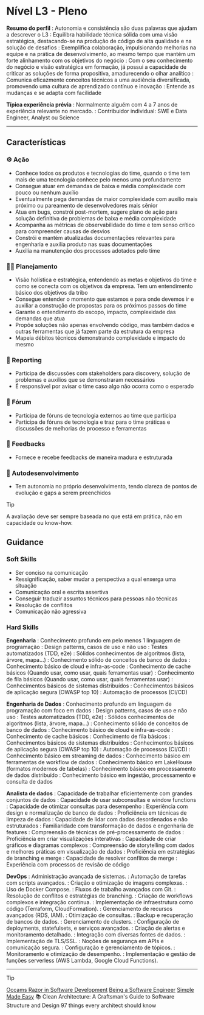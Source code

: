 # Nível L3 - Pleno

**Resumo do perfil**
: Autonomia e consistência são duas palavras que ajudam a descrever o L3
: Equilibra habilidade técnica sólida com uma visão estratégica, destacando-se na produção de código de alta qualidade e na solução de desafios
: Exemplifica colaboração, impulsionando melhorias na equipe e na prática de desenvolvimento, ao mesmo tempo que mantém um forte alinhamento com os objetivos do negócio
: Com o seu conhecimento do negócio e visão estratégica em formação, já possui a capacidade de criticar as soluções de forma propositiva, amadurecendo o olhar analítico
: Comunica eficazmente conceitos técnicos a uma audiência diversificada, promovendo uma cultura de aprendizado contínuo e inovação
: Entende as mudanças e se adapta com facilidade

**Típica experiência prévia**
: Normalmente alguém com 4 a 7 anos de experiência relevante no mercado.
: Contribuidor individual: SWE e Data Engineer, Analyst ou Science

___

## Características

### ⚙️ Ação

- Conhece todos os produtos e tecnologias do time, quando o time tem mais de uma tecnologia conhece pelo menos uma profundamente
- Consegue atuar em demandas de baixa e média complexidade com pouco ou nenhum auxílio
- Eventualmente pega demandas de maior complexidade com auxílio mais próximo ou pareamento de desenvolvedores mais sênior
- Atua em bugs, constrói post-mortem, sugere plano de ação para solução definitiva de problemas de baixa e média complexidade
- Acompanha as métricas de observabilidade do time e tem senso crítico para compreender causas de desvios
- Constrói e mantém atualizadas documentações relevantes para engenharia e auxilia produto nas suas documentações
- Auxilia na manutenção dos processos adotados pelo time

### 👨‍💻 Planejamento

- Visão holística e estratégica, entendendo as metas e objetivos do time e como se conecta com os objetivos da empresa. Tem um entendimento básico dos objetivos da tribo
- Consegue entender o momento que estamos e para onde devemos ir e auxiliar a construção de propostas para os próximos passos do time
- Garante o entendimento do escopo, impacto, complexidade das demandas que atua
- Propõe soluções não apenas envolvendo código, mas também dados e outras ferramentas que já fazem parte da estrutura da empresa
- Mapeia débitos técnicos demonstrando complexidade e impacto do mesmo

### 📆 Reporting

- Participa de discussões com stakeholders para discovery, solução de problemas e auxílios que se demonstraram necessários
- É responsável por avisar o time caso algo não ocorra como o esperado

### 📢 Fórum

- Participa de fóruns de tecnologia externos ao time que participa
- Participa de fóruns de tecnologia e traz para o time práticas e discussões de melhorias de processo e ferramentas

### 💬 Feedbacks

- Fornece e recebe feedbacks de maneira madura e estruturada

### 🌱 Autodesenvolvimento

- Tem autonomia no próprio desenvolvimento, tendo clareza de pontos de evolução e gaps a serem preenchidos

> [!TIP]
> A avaliação deve ser sempre baseada no que está em prática, não em capacidade ou know-how.

## Guidance

### Soft Skills

- Ser conciso na comunicação
- Ressignificação, saber mudar a perspectiva a qual enxerga uma situação
- Comunicação oral e escrita assertiva
- Conseguir traduzir assuntos técnicos para pessoas não técnicas
- Resolução de conflitos
- Comunicação não agressiva

### Hard Skills

**Engenharia**
: Conhecimento profundo em pelo menos 1 linguagem de programação
: Design patterns, casos de uso e não uso
: Testes automatizados (TDD, e2e)
: Sólidos conhecimentos de algoritmos (lista, árvore, mapa…)
: Conhecimento sólido de conceitos de banco de dados
: Conhecimento básico de cloud e infra-as-code
: Conhecimento de cache básicos (Quando usar, como usar, quais ferramentas usar)
: Conhecimento de fila básicos (Quando usar, como usar, quais ferramentas usar)
: Conhecimentos básicos de sistemas distribuídos
: Conhecimentos básicos de aplicação segura (OWASP top 10)
: Automação de processos (CI/CD)

**Engenharia de Dados**
: Conhecimento profundo em linguagem de programação com foco em dados
: Design patterns, casos de uso e não uso
: Testes automatizados (TDD, e2e)
: Sólidos conhecimentos de algoritmos (lista, árvore, mapa…)
: Conhecimento sólido de conceitos de banco de dados
: Conhecimento básico de cloud e infra-as-code
: Conhecimento de cache básicos
: Conhecimento de fila básicos
: Conhecimentos básicos de sistemas distribuídos
: Conhecimentos básicos de aplicação segura (OWASP top 10)
: Automação de processos (CI/CD)
: Conhecimento básico em streaming de dados
: Conhecimento básico em ferramentas de workflow de dados
: Conhecimento básico em LakeHouse (formatos modernos de tabelas)
: Conhecimento básico em processamento de dados distribuído
: Conhecimento básico em ingestão, processamento e consulta de dados

**Analista de dados**
: Capacidade de trabalhar eficientemente com grandes conjuntos de dados
: Capacidade de usar subconsultas e window functions
: Capacidade de otimizar consultas para desempenho
: Experiência com design e normalização de banco de dados
: Proficiência em técnicas de limpeza de dados
: Capacidade de lidar com dados desordenados e não estruturados
: Familiaridade com transformação de dados e engenharia de features
: Compreensão de técnicas de pré-processamento de dados
: Proficiência em criar visualizações interativas
: Capacidade de criar gráficos e diagramas complexos
: Compreensão de storytelling com dados e melhores práticas em visualização de dados
: Proficiência em estratégias de branching e merge
: Capacidade de resolver conflitos de merge
: Experiência com processos de revisão de código

**DevOps**
: Administração avançada de sistemas.
: Automação de tarefas com scripts avançados.
: Criação e otimização de imagens complexas.
: Uso de Docker Compose.
: Fluxos de trabalho avançados com Git.
: Resolução de conflitos e estratégias de branching.
: Criação de workflows complexos e integração contínua.
: Implementação de infraestrutura como código (Terraform, CloudFormation).
: Gerenciamento de recursos avançados (RDS, IAM).
: Otimização de consultas.
: Backup e recuperação de bancos de dados.
: Gerenciamento de clusters.
: Configuração de deployments, statefulsets, e serviços avançados.
: Criação de alertas e monitoramento detalhado.
: Integração com diversas fontes de dados.
: Implementação de TLS/SSL.
: Noções de segurança em APIs e comunicação segura.
: Configuração e gerenciamento de tópicos.
: Monitoramento e otimização de desempenho.
: Implementação e gestão de funções serverless (AWS Lambda, Google Cloud Functions).

___

> [!TIP]
> [Occams Razor in Software Development](https://naveenkumarmuguda.medium.com/occams-razor-in-software-development-56ee3e8b8ce8)
> [Being a Software Engineer](https://www.kitchensoap.com/2012/10/25/on-being-a-senior-engineer/)
> [Simple Made Easy](https://www.infoq.com/presentations/Simple-Made-Easy)
> 📚 Clean Architecture: A Craftsman's Guide to Software Structure and Design
> 97 things every architect should know
